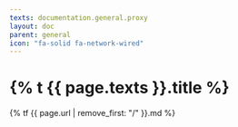 ```yaml
---
texts: documentation.general.proxy
layout: doc
parent: general
icon: "fa-solid fa-network-wired"
---
```


# {% t {{ page.texts }}.title %}

{% tf {{ page.url | remove_first: "/" }}.md %}
